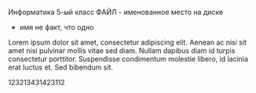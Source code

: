 


Информатика 5-ый класс
ФАЙЛ - именованное место на диске
- имя не факт, что одно


Lorem ipsum dolor sit amet, consectetur adipiscing elit. Aenean ac nisi sit amet nisi pulvinar mollis vitae sed diam. Nullam dapibus diam id turpis consectetur porttitor. Suspendisse condimentum molestie libero, id lacinia erat luctus et. Sed bibendum sit. 



123213431423112
